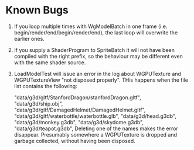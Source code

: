 # Known Bugs

1. If you loop multiple times with WgModelBatch in one frame (i.e. begin/render/end/begin/render/end), the last loop will overwrite the earlier ones.

2. If you supply a ShaderProgram to SpriteBatch it will not have been compiled with the right prefix, so the behaviour
may be different even with the same shader source.


4. LoadModelTest will issue an error in the log about WGPUTexture and WGPUTextureView "not disposed properly".
THis happens when the file list contains the following:

    "data/g3d/gltf/StanfordDragon/stanfordDragon.gltf",
    "data/g3d/ship.obj",
    "data/g3d/gltf/DamagedHelmet/DamagedHelmet.gltf",
    "data/g3d/gltf/waterbottle/waterbottle.glb",
    "data/g3d/head.g3db",
    "data/g3d/monkey.g3db",
    "data/g3d/skydome.g3db",
    "data/g3d/teapot.g3db",
Deleting one of the names makes the error disappear. Presumably somewhere
a WGPUTexture is dropped and garbage collected, without having been disposed.
